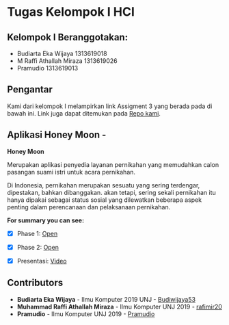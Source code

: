 # Tugas Kelompok I HCI

## Kelompok I Beranggotakan:
* Budiarta Eka Wijaya 1313619018
* M Raffi Athallah Miraza 1313619026
* Pramudio 1313619013

## Pengantar
Kami dari kelompok I melampirkan link Assigment 3 yang berada pada di bawah ini. Link juga dapat ditemukan pada [Repo kami](https://github.com/rafimir20/kelompok-I-hci/tree/assignment3).

## Aplikasi Honey Moon - 
__Honey Moon__

Merupakan aplikasi penyedia layanan pernikahan yang memudahkan calon pasangan suami istri untuk acara pernikahan. 

Di Indonesia, pernikahan merupakan sesuatu yang sering terdengar, dipestakan, bahkan dibanggakan. akan tetapi, sering sekali pernikahan itu hanya dipakai sebagai status sosial yang dilewatkan beberapa aspek penting dalam perencanaan dan pelaksanaan pernikahan.


**For summary you can see:**
- [x] Phase 1: [Open](https://github.com/rafimir20/kelompok-I-hci/blob/hw2/Task%201/Activity%20Diagram.docx)
- [x] Phase 2: [Open](https://github.com/rafimir20/kelompok-I-hci/blob/hw2/Task%201/Cases%20Narration.docx)
- [x] Presentasi: [Video](https://youtu.be/I7Y7K_AWm1E)





## Contributors
* **Budiarta Eka Wijaya** - Ilmu Komputer 2019 UNJ - [Budiwijaya53](https://github.com/Budiwijaya53)
* **Muhammad Raffi Athallah Miraza** - Ilmu Komputer UNJ 2019 - [rafimir20](https://github.com/rafimir20)
* **Pramudio** - Ilmu Komputer UNJ 2019 - [Pramudio](https://github.com/Pramudio-Ilkom)
